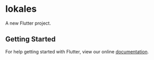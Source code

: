 # lokales

A new Flutter project.

## Getting Started

For help getting started with Flutter, view our online
[documentation](https://flutter.io/).
